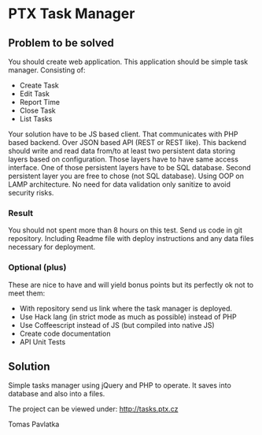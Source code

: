 # PTX Task Manager

## Problem to be solved

You should create web application. This application should be simple task manager. Consisting of:

* Create Task
* Edit Task
* Report Time
* Close Task
* List Tasks

Your solution have to be JS based client. That communicates with PHP based backend. Over JSON based API (REST or 
REST like). This backend should write and read data from/to at least two persistent data storing layers based on configuration. Those layers have to have same access interface. One of those persistent layers have to be SQL database. Second persistent layer you are free to chose (not SQL database). Using OOP on LAMP architecture. No need for data validation only sanitize to avoid security risks.

### Result

You should not spent more than 8 hours on this test. Send us code in git repository. Including Readme file with deploy instructions and any data files necessary for deployment.

### Optional (plus)

These are nice to have and will yield bonus points but its perfectly ok not to meet them:

* With repository send us link where the task manager is deployed.
* Use Hack lang (in strict mode as much as possible) instead of PHP
* Use Coffeescript instead of JS (but compiled into native JS)
* Create code documentation
* API Unit Tests

## Solution

Simple tasks manager using jQuery and PHP to operate. It saves into database and also into a files.

The project can be viewed under: http://tasks.ptx.cz

Tomas Pavlatka


